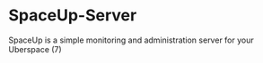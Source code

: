 SpaceUp-Server
===============

SpaceUp is a simple monitoring and administration server for your Uberspace (7)